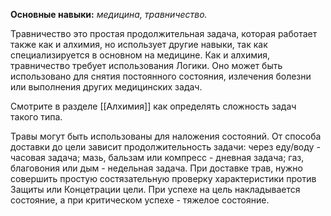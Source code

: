 **Основные навыки:** *медицина, травничество.*

Травничество это простая продолжительная задача, которая работает также как и алхимия, но использует другие навыки, так как специализируется в основном на медицине. Как и алхимия, травничество требует использования Логики. Оно может быть использовано для снятия постоянного состояния, излечения болезни или выполнения других медицинских задач.

Смотрите в разделе [[Алхимия]] как определять сложность задач такого типа.

Травы могут быть использованы для наложения состояний. От способа доставки до цели зависит продолжительность задачи: через еду/воду - часовая задача; мазь, бальзам или компресс - дневная задача; газ, благовония или дым - недельная задача. При доставке трав, нужно совершить простую состязательную проверку характеристики против Защиты или Концетрации цели. При успехе на цель накладывается состояние, а при критическом успехе - тяжелое состояние.